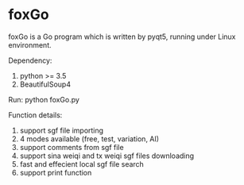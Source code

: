 # foxGo

foxGo is a Go program which is written by pyqt5, running under Linux environment.

Dependency:
1. python >= 3.5
2. BeautifulSoup4

Run:
python foxGo.py

Function details:
1. support sgf file importing
2. 4 modes available (free, test, variation, AI)
3. support comments from sgf file
4. support sina weiqi and tx weiqi sgf files downloading
5. fast and effecient local sgf file search
6. support print function
